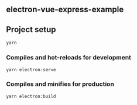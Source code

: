 ## electron-vue-express-example

## Project setup
```
yarn
```

### Compiles and hot-reloads for development
```
yarn electron:serve
```

### Compiles and minifies for production
```
yarn electron:build
```
